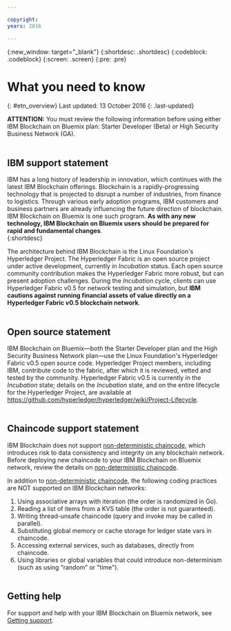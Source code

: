```yaml
---

copyright:
years: 2016

---
```


{:new_window: target="_blank"}
{:shortdesc: .shortdesc}
{:codeblock: .codeblock}
{:screen: .screen}
{:pre: .pre}


# What you need to know
{: #etn_overview}
Last updated: 13 October 2016
{: .last-updated}

**ATTENTION:** You must review the following information before using either IBM Blockchain on Bluemix plan: Starter Developer (Beta) or High Security Business Network (GA).
<br><br>

## IBM support statement

IBM has a long history of leadership in innovation, which continues with the latest IBM Blockchain offerings. Blockchain is a rapidly-progressing technology that is projected to disrupt a number of industries, from finance to logistics. Through various early adoption programs, IBM customers and business partners are already influencing the future direction of blockchain. IBM Blockchain on Bluemix is one such program. **As with any new technology, IBM Blockchain on Bluemix users should be prepared for rapid and fundamental changes**.  
{:shortdesc}

The architecture behind IBM Blockchain is the Linux Foundation's Hyperledger Project. The Hyperledger Fabric is an open source project under active development, currently in *Incubation* status. Each open source community contribution makes the Hyperledger Fabric more robust, but can present adoption challenges. During the *Incubation* cycle, clients can use Hyperledger Fabric v0.5 for network testing and simulation, but **IBM cautions against running financial assets of value directly on a Hyperledger Fabric v0.5 blockchain network**.  
<br>

## Open source statement

IBM Blockchain on Bluemix&mdash;both the Starter Developer plan and the High Security Business Network plan&mdash;use the Linux Foundation's Hyperledger Fabric v0.5 open source code. Hyperledger Project members, including IBM, contribute code to the fabric, after which it is reviewed, vetted and tested by the community. Hyperledger Fabric v0.5 is currently in the *Incubation* state; details on the *Incubation* state, and on the entire lifecycle for the Hyperledger Project, are available at https://github.com/hyperledger/hyperledger/wiki/Project-Lifecycle.
<br><br>

## Chaincode support statement

IBM Blockchain does not support [non-deterministic chaincode](ibmblockchain_tutorials.html#ndcc), which introduces risk to data consistency and integrity on any blockchain network. Before deploying new chaincode to your IBM Blockchain on Bluemix network, review the details on [non-deterministic chaincode](ibmblockchain_tutorials.html#ndcc).

In addition to [non-deterministic chaincode](ibmblockchain_tutorials.html#ndcc), the following coding practices are NOT supported on IBM Blockchain networks:

1. Using associative arrays with iteration (the order is randomized in Go).
2. Reading a list of items from a KVS table (the order is not guaranteed).
3. Writing thread-unsafe chaincode (query and invoke may be called in parallel).
4. Substituting global memory or cache storage for ledger state vars in chaincode.
5. Accessing external services, such as databases, directly from chaincode.
6. Using libraries or global variables that could introduce non-determinism (such as using “random” or "time").
<br><br>

## Getting help

For support and help with your IBM Blockchain on Bluemix network, see [Getting support](ibmblockchain_support.html).
